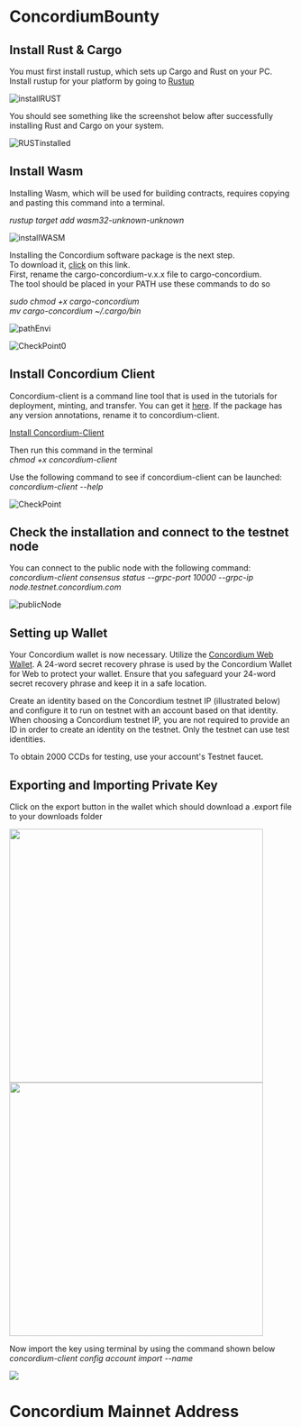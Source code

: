 # ConcordiumBounty

##   Install Rust & Cargo

You must first install rustup, which sets up Cargo and Rust on your PC. Install rustup for your platform by going to [Rustup](https://rustup.rs/)

![installRUST](https://github.com/ChitralaDhruv/ConcordiumBounty/blob/main/Screenshots/installRUST.png)

You should see something like the screenshot below after successfully installing Rust and Cargo on your system.

![RUSTinstalled](https://github.com/ChitralaDhruv/ConcordiumBounty/blob/main/Screenshots/RUSTinstalled.png)

##   Install Wasm

Installing Wasm, which will be used for building contracts, requires copying and pasting this command into a terminal. <br />

_rustup target add wasm32-unknown-unknown_

![installWASM](https://github.com/ChitralaDhruv/ConcordiumBounty/blob/main/Screenshots/installWASM.png)

Installing the Concordium software package is the next step. <br />
To download it, [click](https://developer.concordium.software/en/mainnet/net/installation/downloads-testnet.html#cargo-concordium-testnet) on this link. <br />
First, rename the cargo-concordium-v.x.x file to cargo-concordium. <br />
The tool should be placed in your PATH use these commands to do so <br />

_sudo chmod +x cargo-concordium_ <br />
_mv cargo-concordium ~/.cargo/bin_

![pathEnvi](https://github.com/ChitralaDhruv/ConcordiumBounty/blob/main/Screenshots/pathEnvi.png)

![CheckPoint0](https://github.com/ChitralaDhruv/ConcordiumBounty/blob/main/Screenshots/CheckPoint0.png)

##   Install Concordium Client

Concordium-client is a command line tool that is used in the tutorials for deployment, minting, and transfer. You can get it [here](https://developer.concordium.software/en/mainnet/net/installation/downloads-testnet.html#concordium-node-and-client-download-testnet). If the package has any version annotations, rename it to concordium-client.

[Install Concordium-Client](https://developer.concordium.software/en/mainnet/net/installation/downloads-testnet.html#concordium-node-and-client-download-testnet)

Then run this command in the terminal <br />
_chmod +x concordium-client_

Use the following command to see if concordium-client can be launched: <br />
_concordium-client --help_

![CheckPoint](https://github.com/ChitralaDhruv/ConcordiumBounty/blob/main/Screenshots/CheckPoint.png)

##   Check the installation and connect to the testnet node

You can connect to the public node with the following command:<br />
_concordium-client consensus status --grpc-port 10000 --grpc-ip node.testnet.concordium.com_

![publicNode](https://github.com/ChitralaDhruv/ConcordiumBounty/blob/main/Screenshots/publicNode.png)


## Setting up Wallet

Your Concordium wallet is now necessary. Utilize the [Concordium Web Wallet](https://chrome.google.com/webstore/detail/concordium-wallet/mnnkpffndmickbiakofclnpoiajlegmg/related?hl=en-US). A 24-word secret recovery phrase is used by the Concordium Wallet for Web to protect your wallet. Ensure that you safeguard your 24-word secret recovery phrase and keep it in a safe location. <br />

Create an identity based on the Concordium testnet IP (illustrated below) and configure it to run on testnet with an account based on that identity. 
When choosing a Concordium testnet IP, you are not required to provide an ID in order to create an identity on the testnet. Only the testnet can use test identities.

To obtain 2000 CCDs for testing, use your account's Testnet faucet.

## Exporting and Importing Private Key

Click on the export button in the wallet which should download a <public key>.export file to your downloads folder

<p float="left">
  <img src="https://github.com/ChitralaDhruv/ConcordiumBounty/blob/main/Screenshots/testnetWallet.png" height="450">
  <img src="https://github.com/ChitralaDhruv/ConcordiumBounty/blob/main/Screenshots/exportKeys.png" height="450">
</p>


Now import the key using terminal by using the command shown below <br />
_concordium-client config account import <YOUR PUBLIC ADDRESS.export> --name <Your-Wallet-Name>_
  
<img src="https://github.com/ChitralaDhruv/ConcordiumBounty/blob/main/Screenshots/importKeys.png">
  
 # Concordium Mainnet Address
  



